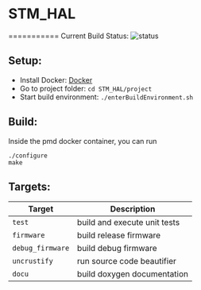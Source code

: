 # STM_HAL
===========
Current Build Status: ![status](https://travis-ci.org/polybassa/STM_HAL.svg?branch=master)

Setup: 
----------
* Install Docker: [Docker](https://www.docker.com)
* Go to project folder: `cd STM_HAL/project`
* Start build environment: `./enterBuildEnvironment.sh`

Build:
-----------
Inside the pmd docker container, you can run
```
./configure
make
```


Targets:
-----------
| Target	  | Description
|-----------------|--------------
| `test`          | build and execute unit tests        
| `firmware`      | build release firmware
| `debug_firmware`| build debug firmware
| `uncrustify`    | run source code beautifier
| `docu`          | build doxygen documentation

